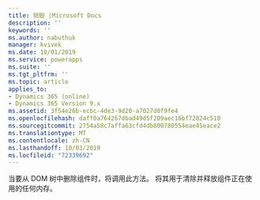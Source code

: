 ```yaml
---
title: 销毁 |Microsoft Docs
description: ''
keywords: ''
ms.author: nabuthuk
manager: kvivek
ms.date: 10/01/2019
ms.service: powerapps
ms.suite: ''
ms.tgt_pltfrm: ''
ms.topic: article
applies_to:
- Dynamics 365 (online)
- Dynamics 365 Version 9.x
ms.assetid: 3f54e26b-ecbc-4de3-9d20-a7027d0f9fe4
ms.openlocfilehash: daff0a764267dbad49d5f209aec16bf72824c510
ms.sourcegitcommit: 2754a58c7affa63cfd4db800780554eae45eace2
ms.translationtype: MT
ms.contentlocale: zh-CN
ms.lasthandoff: 10/03/2019
ms.locfileid: "72339692"
---
```

当要从 DOM 树中删除组件时，将调用此方法。 将其用于清除并释放组件正在使用的任何内存。
